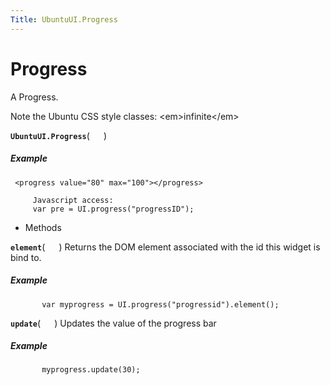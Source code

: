 ```yaml
---
Title: UbuntuUI.Progress
---
```

        
Progress
========

A Progress.

Note the Ubuntu CSS style classes: &lt;em&gt;infinite&lt;/em&gt;

<span id="UbuntuUI.Progress"></span>
**`UbuntuUI.Progress`**( `  ` )
##### Example

``` code
 <progress value="80" max="100"></progress>
    
     Javascript access:
     var pre = UI.progress("progressID");
```

-   Methods

<span id="element"></span>
**`element`**( `  ` )
Returns the DOM element associated with the id this widget is bind to.

##### Example

``` code
       var myprogress = UI.progress("progressid").element();
```

<span id="update"></span>
**`update`**( `  ` )
Updates the value of the progress bar

##### Example

``` code
       myprogress.update(30);
```

